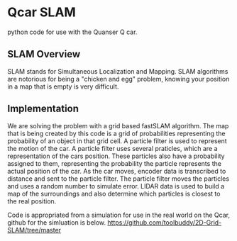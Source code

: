 # Qcar SLAM
python code for use with the Quanser Q car.

## SLAM Overview
SLAM stands for Simultaneous Localization and Mapping. SLAM algorithms are notorious for being a "chicken and egg" problem, knowing your position in a map that is empty is very difficult.  

## Implementation
We are solving the problem with a grid based fastSLAM algorithm. The map that is being created by this code is a grid of probabilities representing the probability of an object in that grid cell. A particle filter is used to represent the motion of the car. A particle filter uses several praticles, which are a representation of the cars position. These particles also have a probability assigned to them, representing the probability the particle represents the actual position of the car. As the car moves, encoder data is transcribed to distance and sent to the particle filter. The particle filter moves the particles and uses a random number to simulate error. LIDAR data is used to build a map of the surroundings and also determine which particles is closest to the real position.


Code is appropriated from a simulation for use in the real world on the Qcar, github for the simluation is below.
https://github.com/toolbuddy/2D-Grid-SLAM/tree/master
